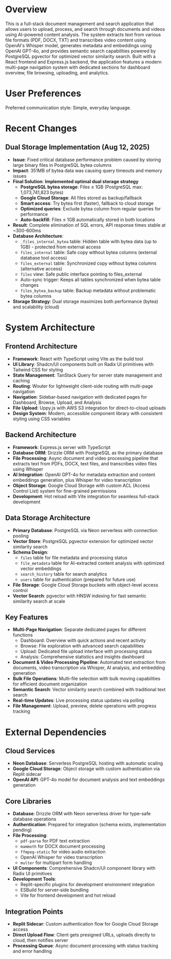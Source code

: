 # Overview

This is a full-stack document management and search application that allows users to upload, process, and search through documents and videos using AI-powered content analysis. The system extracts text from various file formats (PDF, DOCX, TXT) and transcribes video content using OpenAI's Whisper model, generates metadata and embeddings using OpenAI GPT-4o, and provides semantic search capabilities powered by PostgreSQL pgvector for optimized vector similarity search. Built with a React frontend and Express.js backend, the application features a modern multi-page navigation system with dedicated sections for dashboard overview, file browsing, uploading, and analytics.

# User Preferences

Preferred communication style: Simple, everyday language.

# Recent Changes

## Dual Storage Implementation (Aug 12, 2025)
- **Issue**: Fixed critical database performance problem caused by storing large binary files in PostgreSQL bytea columns
- **Impact**: 351MB of bytea data was causing query timeouts and memory issues
- **Final Solution**: **Implemented optimal dual storage strategy**
  - **PostgreSQL bytea storage**: Files ≤ 1GB (PostgreSQL max: 1,073,741,823 bytes)
  - **Google Cloud Storage**: All files stored as backup/fallback
  - **Smart access**: Try bytea first (faster), fallback to cloud storage
  - **Optimized queries**: Exclude bytea column from regular queries for performance
  - **Auto-backfill**: Files ≤ 1GB automatically stored in both locations
- **Result**: Complete elimination of SQL errors, API response times stable at ~300-600ms
- **Database Architecture**: 
  - `_files_internal_bytea` table: Hidden table with bytea data (up to 1GB) - protected from external access
  - `files_internal` table: Safe copy without bytea columns (external database tool access)
  - `files_external` table: Synchronized copy without bytea columns (alternative access)
  - `files` view: Safe public interface pointing to files_external
  - Auto-sync trigger: Keeps all tables synchronized when bytea table changes
  - `files_bytea_backup` table: Backup metadata without problematic bytea columns
- **Storage Strategy**: Dual storage maximizes both performance (bytea) and scalability (cloud)

# System Architecture

## Frontend Architecture
- **Framework**: React with TypeScript using Vite as the build tool
- **UI Library**: Shadcn/UI components built on Radix UI primitives with Tailwind CSS for styling
- **State Management**: TanStack Query for server state management and caching
- **Routing**: Wouter for lightweight client-side routing with multi-page navigation
- **Navigation**: Sidebar-based navigation with dedicated pages for Dashboard, Browse, Upload, and Analysis
- **File Upload**: Uppy.js with AWS S3 integration for direct-to-cloud uploads
- **Design System**: Modern, accessible component library with consistent styling using CSS variables

## Backend Architecture
- **Framework**: Express.js server with TypeScript
- **Database ORM**: Drizzle ORM with PostgreSQL as the primary database
- **File Processing**: Async document and video processing pipeline that extracts text from PDFs, DOCX, text files, and transcribes video files using Whisper
- **AI Integration**: OpenAI GPT-4o for metadata extraction and content embeddings generation, plus Whisper for video transcription
- **Object Storage**: Google Cloud Storage with custom ACL (Access Control List) system for fine-grained permissions
- **Development**: Hot reload with Vite integration for seamless full-stack development

## Data Storage Architecture
- **Primary Database**: PostgreSQL via Neon serverless with connection pooling
- **Vector Store**: PostgreSQL pgvector extension for optimized vector similarity search
- **Schema Design**: 
  - `files` table for file metadata and processing status
  - `file_metadata` table for AI-extracted content analysis with optimized vector embeddings
  - `search_history` table for search analytics
  - `users` table for authentication (prepared for future use)
- **File Storage**: Google Cloud Storage buckets with object-level access control
- **Vector Search**: pgvector with HNSW indexing for fast semantic similarity search at scale

## Key Features
- **Multi-Page Navigation**: Separate dedicated pages for different functions
  - Dashboard: Overview with quick actions and recent activity
  - Browse: File exploration with advanced search capabilities  
  - Upload: Dedicated file upload interface with processing status
  - Analysis: Comprehensive statistics and insights dashboard
- **Document & Video Processing Pipeline**: Automated text extraction from documents, video transcription via Whisper, AI analysis, and embedding generation
- **Bulk File Operations**: Multi-file selection with bulk moving capabilities for efficient document organization
- **Semantic Search**: Vector similarity search combined with traditional text search
- **Real-time Updates**: Live processing status updates via polling
- **File Management**: Upload, preview, delete operations with progress tracking

# External Dependencies

## Cloud Services
- **Neon Database**: Serverless PostgreSQL hosting with automatic scaling
- **Google Cloud Storage**: Object storage with custom authentication via Replit sidecar
- **OpenAI API**: GPT-4o model for document analysis and text embeddings generation

## Core Libraries
- **Database**: Drizzle ORM with Neon serverless driver for type-safe database operations
- **Authentication**: Prepared for integration (schema exists, implementation pending)
- **File Processing**: 
  - `pdf-parse` for PDF text extraction
  - `mammoth` for DOCX document processing
  - `ffmpeg-static` for video audio extraction
  - OpenAI Whisper for video transcription
  - `multer` for multipart form handling
- **UI Components**: Comprehensive Shadcn/UI component library with Radix UI primitives
- **Development Tools**: 
  - Replit-specific plugins for development environment integration
  - ESBuild for server-side bundling
  - Vite for frontend development and hot reload

## Integration Points
- **Replit Sidecar**: Custom authentication flow for Google Cloud Storage access
- **Direct Upload Flow**: Client gets presigned URLs, uploads directly to cloud, then notifies server
- **Processing Queue**: Async document processing with status tracking and error handling